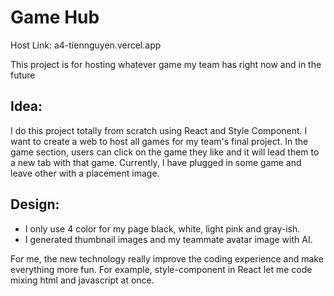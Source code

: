 # Game Hub

Host Link: a4-tiennguyen.vercel.app

This project is for hosting whatever game my team has right now and in the future

## Idea:
I do this project totally from scratch using React and Style Component. I want to create a web to host all games for my team's final project. In the game section, users can click on the game they like and it will lead them to a new tab with that game. Currently, I have plugged in some game and leave other with a placement image.

## Design:
- I only use 4 color for my page black, white, light pink and gray-ish.
- I generated thumbnail images and my teammate avatar image with AI.


For me, the new technology really improve the coding experience and make everything more fun. For example, style-component in React let me code mixing html and javascript at once. 